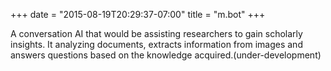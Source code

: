 +++
date = "2015-08-19T20:29:37-07:00"
title = "m.bot"
+++

A conversation AI that would be assisting researchers to gain scholarly insights. It analyzing documents, extracts information from images and answers questions based on the knowledge acquired.(under-development)
